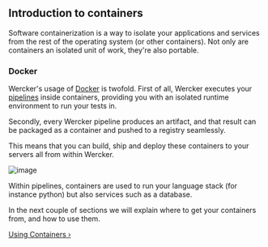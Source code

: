 ## Introduction to containers

Software containerization is a way to isolate your applications and
services from the rest of the operating system (or other containers).
Not only are containers an isolated unit of work, they're also portable.


### Docker

Wercker's usage of [Docker](http://docker.com) is twofold. First of all,
Wercker executes your [pipelines](/learn/pipelines/introduction.html) inside
containers, providing you with an isolated runtime environment to run your
tests in. 

Secondly, every Wercker pipeline produces an artifact, and that result can be
packaged as a container and pushed to a registry seamlessly.

This means that you can build, ship and deploy these containers to your servers
all from within Wercker.

![image](/images/portable-container.svg)

Within pipelines, containers are used to run your language stack (for instance
python) but also services such as a database.

In the next couple of sections we will explain where to get your containers
from, and how to use them.

[Using Containers &rsaquo;](/learn/containers/using-containers.html "nav next containers")
